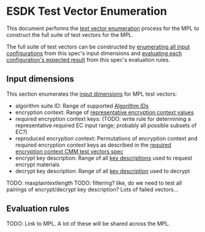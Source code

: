 [//]: # "Copyright Amazon.com Inc. or its affiliates. All Rights Reserved."
[//]: # "SPDX-License-Identifier: CC-BY-SA-4.0"

# ESDK Test Vector Enumeration 

This document performs the [test vector enumeration](test-vector-enumeration.md) process for the MPL
to construct the full suite of test vectors
for the MPL.

The full suite of test vectors can be constructed
by [enumerating all input configurations](test-vector-enumeration.md#enumerating-input-configurations) from this spec's input dimensions
and [evaluating each configuration's expected result](test-vector-enumeration.md#determining-expected-results) from this spec's evaluation rules.

## Input dimensions

This section enumerates the [input dimensions](../test-vectors/test-vector-enumeration.md#input-dimensions)
for MPL test vectors:

- algorithm suite ID: Range of supported [Algorithm IDs](../algorithm-suites.md#algorithm-suite-id)
- encryption context: Range of [representative encryption context values](./complete-vectors/encryption-context.md)
- required encryption context keys: (TODO: write rule for determining a representative required EC input range; probably all possible subsets of EC?)
- reproduced encryption context: Permutations of encryption context and required encryption context keys as described in the [required encryption context CMM test vectors spec](./complete-vectors/required-encryption-context-cmm.md)
- encrypt key description: Range of all [key descriptions](./key-description.md) used to request encrypt materials
- decrypt key description: Range of all [key description](./key-description.md) used to decrypt

TODO: maxplaintextlength
TODO: filtering? like, do we need to test all pairings of encrypt/decrypt key description? Lots of failed vectors...

## Evaluation rules

TODO: Link to MPL. A lot of these will be shared across the MPL.


